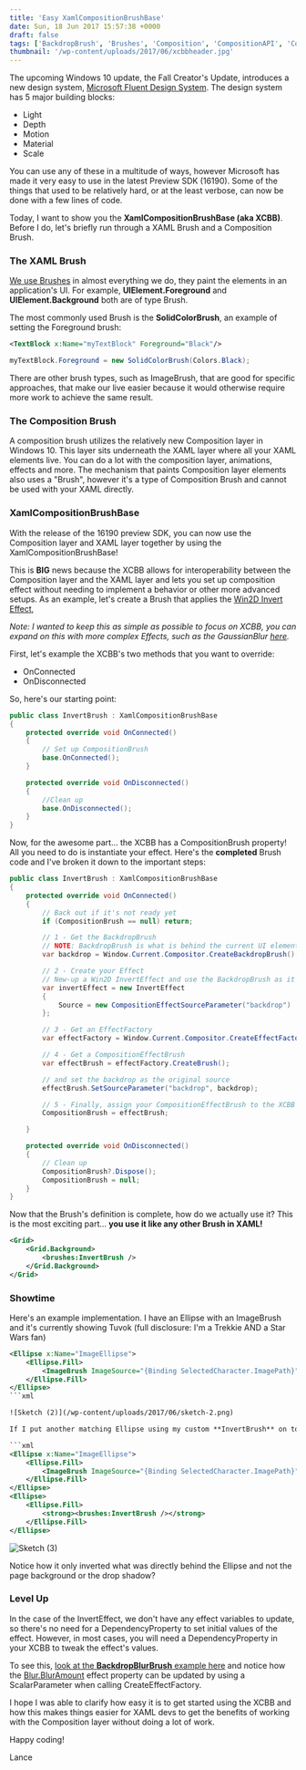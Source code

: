 ```yaml
---
title: 'Easy XamlCompositionBrushBase'
date: Sun, 18 Jun 2017 15:57:38 +0000
draft: false
tags: ['BackdropBrush', 'Brushes', 'Composition', 'CompositionAPI', 'CompositionEffect', 'Fall Creators Update', 'ImageBrush', 'Interoperability', 'SolidColorBrush', 'tutorial', 'UWP', 'Win2D', 'windows 10', 'windows10', 'xaml', 'XamlCompositionBrushBase', 'XCBB']
thumbnail: '/wp-content/uploads/2017/06/xcbbheader.jpg'
---
```


The upcoming Windows 10 update, the Fall Creator's Update, introduces a new design system, [Microsoft Fluent Design System](http://fluent.microsoft.com/). The design system has 5 major building blocks:

*   Light
*   Depth
*   Motion
*   Material
*   Scale

You can use any of these in a multitude of ways, however Microsoft has made it very easy to use in the latest Preview SDK (16190). Some of the things that used to be relatively hard, or at the least verbose, can now be done with a few lines of code.

Today, I want to show you the **XamlCompositionBrushBase (aka XCBB)**. Before I do, let's briefly run through a XAML Brush and a Composition Brush.

### The XAML Brush

[We use Brushes](https://docs.microsoft.com/en-us/windows/uwp/graphics/using-brushes) in almost everything we do, they paint the elements in an application's UI. For example, **UIElement.Foreground** and **UIElement.Background** both are of type Brush.

The most commonly used Brush is the **SolidColorBrush**, an example of setting the Foreground brush:

```xml
<TextBlock x:Name="myTextBlock" Foreground="Black"/>
```

```csharp
myTextBlock.Foreground = new SolidColorBrush(Colors.Black);
```

There are other brush types, such as ImageBrush, that are good for specific approaches, that make our live easier because it would otherwise require more work to achieve the same result.

### The Composition Brush

A composition brush utilizes the relatively new Composition layer in Windows 10. This layer sits underneath the XAML layer where all your XAML elements live. You can do a lot with the composition layer, animations, effects and more. The mechanism that paints Composition layer elements also uses a "Brush", however it's a type of Composition Brush and cannot be used with your XAML directly.

### XamlCompositionBrushBase

With the release of the 16190 preview SDK, you can now use the Composition layer and XAML layer together by using the XamlCompositionBrushBase!

This is **BIG** news because the XCBB allows for interoperability between the Composition layer and the XAML layer and lets you set up composition effect without needing to implement a behavior or other more advanced setups. As an example, let's create a Brush that applies the [Win2D Invert Effect](http://microsoft.github.io/Win2D/html/T_Microsoft_Graphics_Canvas_Effects_InvertEffect.htm),

_Note: I wanted to keep this as simple as possible to focus on XCBB, you can expand on this with more complex Effects, such as the GaussianBlur [here](https://docs.microsoft.com/en-us/uwp/api/windows.ui.xaml.media.xamlcompositionbrushbase)._

First, let's example the XCBB's two methods that you want to override:

*   OnConnected
*   OnDisconnected

So, here's our starting point:
```csharp
public class InvertBrush : XamlCompositionBrushBase
{
    protected override void OnConnected()
    {
        // Set up CompositionBrush
        base.OnConnected();
    }

    protected override void OnDisconnected()
    {
        //Clean up
        base.OnDisconnected();
    }
}
```

Now, for the awesome part... the XCBB has a CompositionBrush property! All you need to do is instantiate your effect. Here's the **completed** Brush code and I've broken it down to the important steps:

```csharp
public class InvertBrush : XamlCompositionBrushBase
{
    protected override void OnConnected()
    {
        // Back out if it's not ready yet
        if (CompositionBrush == null) return;

        // 1 - Get the BackdropBrush
        // NOTE: BackdropBrush is what is behind the current UI element (also useful for Blur effects)
        var backdrop = Window.Current.Compositor.CreateBackdropBrush();

        // 2 - Create your Effect
        // New-up a Win2D InvertEffect and use the BackdropBrush as it's Source
        var invertEffect = new InvertEffect
        {
            Source = new CompositionEffectSourceParameter("backdrop")
        };

        // 3 - Get an EffectFactory
        var effectFactory = Window.Current.Compositor.CreateEffectFactory(invertEffect);

        // 4 - Get a CompositionEffectBrush
        var effectBrush = effectFactory.CreateBrush();

        // and set the backdrop as the original source
        effectBrush.SetSourceParameter("backdrop", backdrop);

        // 5 - Finally, assign your CompositionEffectBrush to the XCBB's CompositionBrush property
        CompositionBrush = effectBrush;

    }

    protected override void OnDisconnected()
    {
        // Clean up
        CompositionBrush?.Dispose();
        CompositionBrush = null;
    }
}
```

Now that the Brush's definition is complete, how do we actually use it? This is the most exciting part... **you use it like any other Brush in XAML!**

```xml
<Grid>
    <Grid.Background>
        <brushes:InvertBrush />
    </Grid.Background>
</Grid>
```

### Showtime

Here's an example implementation. I have an Ellipse with an ImageBrush and it's currently showing Tuvok (full disclosure: I'm a Trekkie AND a Star Wars fan)

```xml
<Ellipse x:Name="ImageEllipse">
    <Ellipse.Fill>
        <ImageBrush ImageSource="{Binding SelectedCharacter.ImagePath}" Stretch="UniformToFill" />
    </Ellipse.Fill>
</Ellipse>
```xml

![Sketch (2)](/wp-content/uploads/2017/06/sketch-2.png)

If I put another matching Ellipse using my custom **InvertBrush** on top of the Tuvok Ellipse, here's the result:

```xml
<Ellipse x:Name="ImageEllipse">
    <Ellipse.Fill>
        <ImageBrush ImageSource="{Binding SelectedCharacter.ImagePath}" Stretch="UniformToFill" />
    </Ellipse.Fill>
</Ellipse>
<Ellipse>
    <Ellipse.Fill>
        <strong><brushes:InvertBrush /></strong>
    </Ellipse.Fill>
</Ellipse>
```

![Sketch (3)](/wp-content/uploads/2017/06/sketch-3.png)

Notice how it only inverted what was directly behind the Ellipse and not the page background or the drop shadow?

### **Level Up**

In the case of the InvertEffect, we don't have any effect variables to update, so there's no need for a DependencyProperty to set initial values of the effect. However, in most cases, you will need a DependencyProperty in your XCBB to tweak the effect's values.

To see this, [look at the **BackdropBlurBrush** example here](https://docs.microsoft.com/en-us/uwp/api/windows.ui.xaml.media.xamlcompositionbrushbase#examples) and notice how the [Blur.BlurAmount](http://microsoft.github.io/Win2D/html/P_Microsoft_Graphics_Canvas_Effects_GaussianBlurEffect_BlurAmount.htm) effect property can be updated by using a ScalarParameter when calling CreateEffectFactory.

I hope I was able to clarify how easy it is to get started using the XCBB and how this makes things easier for XAML devs to get the benefits of working with the Composition layer without doing a lot of work.

Happy coding!

Lance
